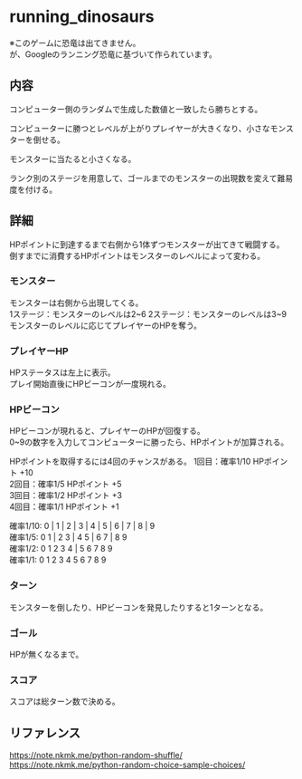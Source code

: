 # running_dinosaurs
※このゲームに恐竜は出てきません。  
が、Googleのランニング恐竜に基づいて作られています。

## 内容
コンピューター側のランダムで生成した数値と一致したら勝ちとする。

コンピューターに勝つとレベルが上がりプレイヤーが大きくなり、小さなモンスターを倒せる。

モンスターに当たると小さくなる。

ランク別のステージを用意して、ゴールまでのモンスターの出現数を変えて難易度を付ける。

## 詳細
HPポイントに到達するまで右側から1体ずつモンスターが出てきて戦闘する。  
倒すまでに消費するHPポイントはモンスターのレベルによって変わる。

### モンスター
モンスターは右側から出現してくる。  
1ステージ：モンスターのレベルは2~6
2ステージ：モンスターのレベルは3~9
モンスターのレベルに応じてプレイヤーのHPを奪う。

### プレイヤーHP
HPステータスは左上に表示。  
プレイ開始直後にHPビーコンが一度現れる。

### HPビーコン
HPビーコンが現れると、プレイヤーのHPが回復する。  
0~9の数字を入力してコンピューターに勝ったら、HPポイントが加算される。

HPポイントを取得するには4回のチャンスがある。 
1回目：確率1/10 HPポイント +10  
2回目：確率1/5  HPポイント +5  
3回目：確率1/2  HPポイント +3  
4回目：確率1/1  HPポイント +1

確率1/10: 0 | 1 | 2 | 3 | 4 | 5 | 6 | 7 | 8 | 9  
確率1/5:  0   1 | 2   3 | 4   5 | 6   7 | 8   9  
確率1/2:  0   1   2   3   4 | 5   6   7   8   9  
確率1/1:  0   1   2   3   4   5   6   7   8   9

### ターン
モンスターを倒したり、HPビーコンを発見したりすると1ターンとなる。

### ゴール
HPが無くなるまで。

### スコア
スコアは総ターン数で決める。

## リファレンス
https://note.nkmk.me/python-random-shuffle/
https://note.nkmk.me/python-random-choice-sample-choices/